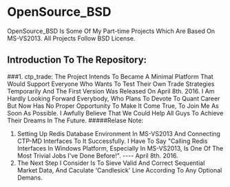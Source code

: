 # OpenSource_BSD
OpenSource_BSD Is Some Of My Part-time Projects Which Are Based On MS-VS2013. All Projects Follow BSD License.
## Introduction To The Repository:
###1. ctp_trade: 
The Project Intends To Became A Minimal Platform That Would Support Everyone Who Wants To Test Their Own Trade Strategies Temporarily And The First Version Was Released On April 8th. 2016. I Am Hardly Looking Forward Everybody, Who Plans To Devote To Quant Career But Now Has No Proper Opportunity To Make It Come True, To Join Me As Soon As Possible. I Awfully Believe That We Could Help All Guys To Achieve Their Dreams In The Future.
#####Relase Note:
1. Setting Up Redis Database Environment In MS-VS2013 And Connecting CTP-MD Interfaces To It Successfully. I Have To Say "Calling Redis Interfaces In Windows Platform, Especially In MS-VS2013, Is One Of The Most Trivial Jobs I've Done Before!". ---- April 8th. 2016.
2. The Next Step I Consider Is To Sieve Valid And Correct Sequential Market Data, And Caculate 'Candlesick' Line According To Any Optional Demans.
